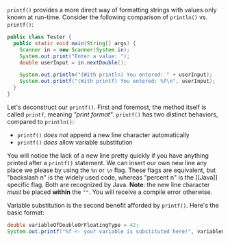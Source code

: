 `printf()` provides a more direct way of formatting strings with values only known at run-time. Consider the following comparison of `println()` vs. `printf()`:
```java
public class Tester {
  public static void main(String[] args) {
    Scanner in = new Scanner(System.in);
	System.out.print("Enter a value: ");
	double userInput = in.nextDouble();

	System.out.println("(With println) You entered: " + userInput);
	System.out.printf("(With printf) You entered: %f\n", userInput);
  }
}
```

Let's deconstruct our `printf()`. First and foremost, the method itself is called `printf`, meaning _"print format"_. `printf()` has two distinct behaviors, compared to `println()`:
- `printf()` _does not_ append a new line character automatically
- `printf()` _does_ allow variable substitution

You will notice the lack of a new line pretty quickly if you have anything printed after a `printf()` statement. We can insert our own new line any place we please by using the `%n` or `\n` flag. These flags are equivalent, but "backslash n" is the widely used code, whereas "percent n" is the [[Java]] specific flag. Both are recognized by Java. **Note**: the new line character _must_ be placed **within** the `""`. You will receive a compile error otherwise.

Variable substitution is the second benefit afforded by `printf()`. Here's the basic format:
```java
double variableOfDoubleOrFloatingType = 42;
System.out.printf("%f <- your variable is substituted here!", variableOfDoubleOrFloatingType);
```

